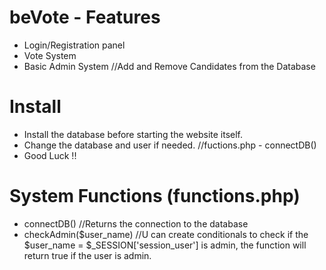 # beVote - Features #

- Login/Registration panel
- Vote System
- Basic Admin System //Add and Remove Candidates from the Database

# Install #

- Install the database before starting the website itself.
- Change the database and user if needed. //fuctions.php - connectDB()
- Good Luck !!

# System Functions (functions.php) #

- connectDB() //Returns the connection to the database
- checkAdmin($user_name) //U can create conditionals to check if the $user_name = $_SESSION['session_user'] is admin, the function will return true if the user is admin.
